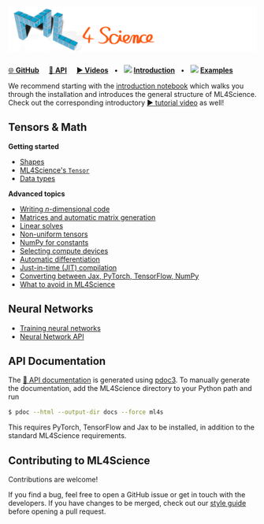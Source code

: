 # ![ML4Science](images/Banner.png)

[🌐 **GitHub**](https://github.com/tum-pbs/ML4Science)
&nbsp;&nbsp;&nbsp; [🔗 **API**](ml4s)
&nbsp;&nbsp;&nbsp; [**▶ Videos**]()
&nbsp; • &nbsp; [<img src="https://www.tensorflow.org/images/colab_logo_32px.png" height=16>](https://colab.research.google.com/github/tum-pbs/ML4Science/blob/main/docs/Introduction.ipynb) [**Introduction**](https://tum-pbs.github.io/ML4Science/Introduction.html)
&nbsp; • &nbsp; [<img src="https://www.tensorflow.org/images/colab_logo_32px.png" height=16>](https://colab.research.google.com/github/tum-pbs/ML4Science/blob/main/docs/Examples.ipynb) [**Examples**](https://tum-pbs.github.io/ML4Science/Examples.html)


We recommend starting with the [introduction notebook](Introduction.html) which walks you through the installation and introduces the general structure of ML4Science.
Check out the corresponding introductory [▶ tutorial video]() as well!

## Tensors & Math

**Getting started**

* [Shapes](Shapes.html)
* [ML4Science's `Tensor`](Tensors.html)
* [Data types](Data_Types.html)


**Advanced topics**

* [Writing *n*-dimensional code](N_Dimensional.html)
* [Matrices and automatic matrix generation](Matrices.html)
* [Linear solves](Linear_Solves.html)
* [Non-uniform tensors](Non_Uniform.html)
* [NumPy for constants](NumPy_Constants.html)
* [Selecting compute devices](Devices.html)
* [Automatic differentiation](Autodiff.html)
* [Just-in-time (JIT) compilation](JIT.html)
* [Converting between Jax, PyTorch, TensorFlow, NumPy](Convert.html)
* [What to avoid in ML4Science](Limitations.md)

## Neural Networks

* [Training neural networks](Networks.html)
* [Neural Network API](ml4s/nn.html)



## API Documentation

The [🔗 API documentation](ml4s) is generated using [pdoc3](https://pdoc3.github.io/pdoc/).
To manually generate the documentation, add the ML4Science directory to your Python path and run
```bash
$ pdoc --html --output-dir docs --force ml4s
```
This requires PyTorch, TensorFlow and Jax to be installed, in addition to the standard ML4Science requirements.


## Contributing to ML4Science

Contributions are welcome!

If you find a bug, feel free to open a GitHub issue or get in touch with the developers.
If you have changes to be merged, check out our [style guide](https://github.com/tum-pbs/ML4Science/blob/main/CONTRIBUTING.md) before opening a pull request.
